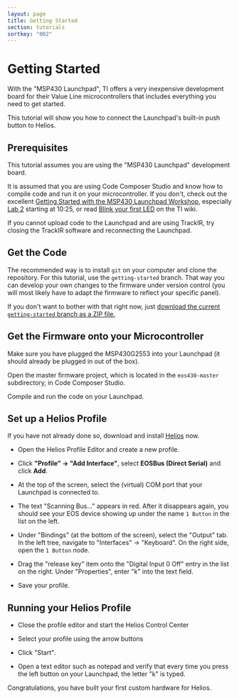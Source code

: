 ```yaml
---
layout: page
title: Getting Started
section: tutorials
sortkey: "002"
---
```


# Getting Started

With the "MSP430 Launchpad", TI offers a very inexpensive development
board for their Value Line microcontrollers that includes everything
you need to get started.

This tutorial will show you how to connect the Launchpad's built-in
push button to Helios.

## Prerequisites

This tutorial assumes you are using the "MSP430 Launchpad" development board.

It is assumed that you are using Code Composer Studio and know how to
compile code and run it on your microcontroller. If you don't, check out the excellent [Getting
Started with the MSP430 Launchpad
Workshop](http://processors.wiki.ti.com/index.php/Getting_Started_with_the_MSP430_LaunchPad_Workshop),
especially [Lab
2](http://focus.ti.com/general/docs/video/Portal.tsp?lang=en&entryid=0_yrd0la9n)
starting at 10:25, or read [Blink your first
LED](http://processors.wiki.ti.com/index.php/Blink_your_first_LED) on
the TI wiki.

If you cannot upload code to the Launchpad and are using TrackIR, try
closing the TrackIR software and reconnecting the Launchpad.

## Get the Code

The recommended way is to install `git` on your computer and clone the
repository. For this tutorial, use the `getting-started` branch. That
way you can develop your own changes to the firmware under version
control (you will most likely have to adapt the firmware to reflect
your specific panel).

If you don't want to bother with that right now, just [download the
current `getting-started` branch as a ZIP file.](https://github.com/jboecker/eos430/archive/getting-started.zip)

## Get the Firmware onto your Microcontroller

Make sure you have plugged the MSP430G2553 into your Launchpad (it
should already be plugged in out of the box).

Open the master firmware project, which is located in the
`eos430-master` subdirectory, in Code Composer Studio.

Compile and run the code on your Launchpad.

## Set up a Helios Profile

If you have not already done so, download and install
[Helios](http://gadrocsworkshop.com/helios) now.

* Open the Helios Profile Editor and create a new profile.

* Click **"Profile" -> "Add Interface"**, select **EOSBus (Direct
Serial)** and click **Add**.

* At the top of the screen, select the (virtual) COM port that your
  Launchpad is connected to.

* The text "Scanning Bus..." appears in red. After it disappears
  again, you should see your EOS device showing up under the name `1
  Button` in the list on the left.

* Under "Bindings" (at the bottom of the screen), select the "Output"
  tab. In the left tree, navigate to "Interfaces" -> "Keyboard". On
  the right side, open the `1 Button` node. 
  
* Drag the "release key" item onto the "Digital Input 0 Off" entry in the
  list on the right. Under "Properties", enter "k" into the text
  field.

* Save your profile.

## Running your Helios Profile

* Close the profile editor and start the Helios Control Center

* Select your profile using the arrow buttons

* Click "Start".

* Open a text editor such as notepad and verify that every time you
  press the left button on your Launchpad, the letter "k" is typed.

Congratulations, you have built your first custom hardware for Helios.

